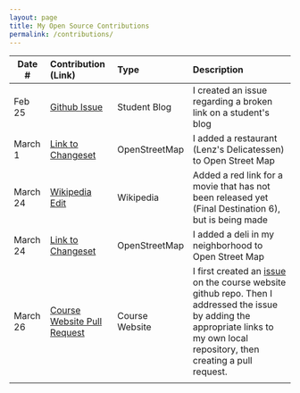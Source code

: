 ```yaml
---
layout: page
title: My Open Source Contributions
permalink: /contributions/
---
```


<!--
Type of the contribution should be "Wikipedia edit", "OpenStreet Map feature", "Documentation", "Course website", "Blog",
"Browse Add-on", etc.

The description should include a brief summary of what you did.

Replace the first row with your own contribution. 

-->





| Date #       | Contribution (Link)  | Type  | Description |
|---|:---|:---|:---|
| Feb 25   | [Github Issue](https://github.com/nyu-ossd-s20/evading1998-weekly/issues/2)    | Student Blog   |   I created an issue regarding a broken link on a student's blog    |
| March 1    | [Link to Changeset](https://www.openstreetmap.org/changeset/81649733)    | OpenStreetMap    |  I added a restaurant (Lenz's Delicatessen) to Open Street Map    |
| March 24    |[Wikipedia Edit](https://en.wikipedia.org/w/index.php?title=Final_Destination&oldid=947158233)     | Wikipedia    |  Added a red link for a movie that has not been released yet (Final Destination 6), but is being made   |
| March 24   |[Link to Changeset](https://www.openstreetmap.org/changeset/82592292)   | OpenStreetMap | I added a deli in my neighborhood to Open Street Map   |
| March 26 |[Course Website Pull Request](https://github.com/joannakl/ossd_s20/pull/21) | Course Website | I first created an [issue](https://github.com/joannakl/ossd_s20/issues/20) on the course website github repo. Then I addressed the issue by adding the appropriate links to my own local repository, then creating a pull request. |
|  | |  |  |
